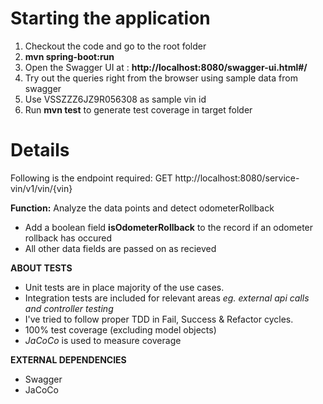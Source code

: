 

# Starting the application

1. Checkout the code and go to the root folder
2. **mvn spring-boot:run**
3. Open the Swagger UI at : **http://localhost:8080/swagger-ui.html#/**
4. Try out the queries right from the browser using sample data from swagger
5. Use VSSZZZ6JZ9R056308 as sample vin id
6. Run **mvn test** to generate test coverage in target folder

# Details


Following is the endpoint required:
GET http://localhost:8080/service-vin/v1/vin/{vin}

**Function:** Analyze the data points and detect odometerRollback

* Add a boolean field **isOdometerRollback** to the record if an odometer rollback has occured
* All other data fields are passed on as recieved


**ABOUT TESTS**

* Unit tests are in place majority of the use cases.
* Integration tests are included for relevant areas *eg. external api calls and controller testing*
* I've tried to follow proper TDD in Fail, Success & Refactor cycles. 
* 100% test coverage (excluding model objects)
* *JaCoCo* is used to measure coverage

**EXTERNAL DEPENDENCIES**

* Swagger
* JaCoCo


